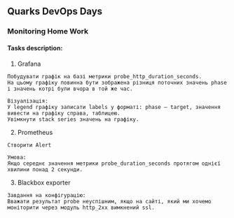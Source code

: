 ## Quarks DevOps Days 

### Monitoring Home Work

#### Tasks description:

1. Grafana  
```
Побудувати графік на базі метрики probe_http_duration_seconds.  
На цьому графіку повинна бути зображена різниця поточних значень phase і значень котрі були вчора в той же час.  

Візуалізація:  
У legend графіку записати labels у форматі: phase – target, значення вивести на графіку справа, таблицею.  
Увімкнути stack series значень на графіку.  
```

2. Prometheus  
```
Створити Alert  

Умова:  
Якщо середнє значення метрики probe_duration_seconds протягом однієї хвилини понад 2 секунди.  
```

3. Blackbox exporter  
```
Завдання на конфігурацію:  
Вважати результат probe неуспішним, якщо на сайті, який ми хочемо моніторити через модуль http_2xx вимкнений ssl.  
```